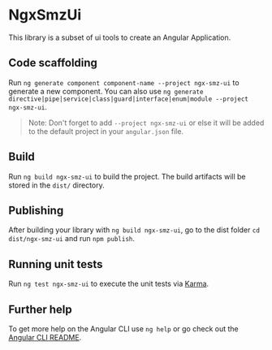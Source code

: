 # NgxSmzUi

This library is a subset of ui tools to create an Angular Application.

## Code scaffolding

Run `ng generate component component-name --project ngx-smz-ui` to generate a new component. You can also use `ng generate directive|pipe|service|class|guard|interface|enum|module --project ngx-smz-ui`.
> Note: Don't forget to add `--project ngx-smz-ui` or else it will be added to the default project in your `angular.json` file.

## Build

Run `ng build ngx-smz-ui` to build the project. The build artifacts will be stored in the `dist/` directory.

## Publishing

After building your library with `ng build ngx-smz-ui`, go to the dist folder `cd dist/ngx-smz-ui` and run `npm publish`.

## Running unit tests

Run `ng test ngx-smz-ui` to execute the unit tests via [Karma](https://karma-runner.github.io).

## Further help

To get more help on the Angular CLI use `ng help` or go check out the [Angular CLI README](https://github.com/angular/angular-cli/blob/master/README.md).

